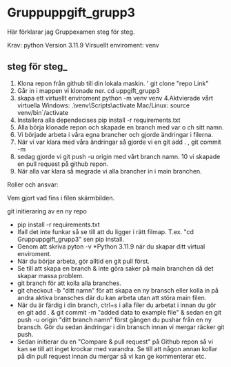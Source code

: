 # Gruppuppgift_grupp3

Här förklarar jag Gruppexamen steg för steg.


Krav: python
Version  3.11.9
Virsuellt enviroment: venv
## steg för steg_
1. Klona repon från github till din lokala maskin.
' git clone "repo Link"
2. Går in i mappen vi klonade ner.
 cd uppgift_grupp3
3. skapa ett virtuellt enviroment
    python -m venv venv
4.Aktvierade vårt virtuella 
     Windows: .\venv\Scripts\activate
     Mac/Linux: source venv/bin`/activate
5. Installera alla dependecises
    pip install -r requirements.txt
6. Alla börja klonade repon och skapade en branch med var o ch sitt namn.
7. Vi började arbeta i våra egna brancher och gjorde ändringar i filerna.
8. När vi var klara med våra ändringar så gjorde vi en git add . , git commit -m
9. sedag gjorde vi git push -u origin med vårt branch namn.
10 vi skapade en pull request på github repon.
11. När alla var klara så megrade vi alla brancher in i main branchen.

Roller och ansvar:

Vem gjort vad fins i filen skärmbilden.






git initieraring av en ny repo
* pip install -r requirements.txt
* Ifall det inte funkar så se till att du ligger i rätt filmap. T.ex. "cd Gruppuppgift_grupp3" sen pip install.
* Genom att skriva pyton -v
*Python 3.11.9 när du skapar ditt virtual enviroment.
* När du börjar arbeta, gör alltid en git pull först. 
* Se till att skapa en branch & inte göra saker på main branchen då det skapar massa problem.
* git branch för att kolla alla branches.
* git checkout -b "ditt namn" för att skapa en ny bransch eller kolla in på andra aktiva bransches där du kan arbeta utan att störa main filen.
* När du är färdig i din branch, ctrl+s i alla filer du arbetat i innan du gör en git add . & git commit -m "added data to example file" & sedan en git push -u origin "ditt branch namn" först gången du pushar från en ny bransch. Gör du sedan ändringar i din bransch innan vi mergar räcker git push.
* Sedan initierar du en "Compare & pull request" på Github repon så vi kan se till att inget krockar med varandra. Se till att någon annan kollar på din pull request innan du mergar så vi kan ge kommenterar etc.

